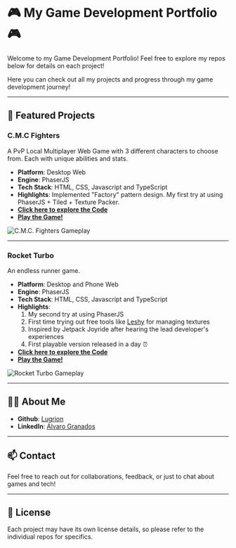 # 🎮 My Game Development Portfolio 🎮

Welcome to my Game Development Portfolio! Feel free to explore my repos below for details on each project!

Here you can check out all my projects and progress through my game development journey!

---

## 🚀 Featured Projects

### **C.M.C Fighters**
A PvP Local Multiplayer Web Game with 3 different characters to choose from. Each with unique abilities and stats.
  
- **Platform**: Desktop Web
- **Engine**: PhaserJS
- **Tech Stack**: HTML, CSS, Javascript and TypeScript
- **Highlights**: Implemented "Factory" pattern design. My first try at using PhaserJS + Tiled + Texture Packer.
- [**Click here to explore the Code**](https://github.com/Lugrion/cmc-game)
- [**Play the Game!**](https://lugrion.github.io/cmc-game/)

![C.M.C. Fighters Gameplay](/assets/fighter.gif)

---

### **Rocket Turbo**
An endless runner game.
  
- **Platform**: Desktop and Phone Web
- **Engine**: PhaserJS
- **Tech Stack**: HTML, CSS, Javascript and TypeScript
- **Highlights**:  
    1) My second try at using PhaserJS
    2) First time trying out free tools like [Leshy](https://www.leshylabs.com/apps/sstool/) for managing textures
    3) Inspired by Jetpack Joyride after hearing the lead developer's experiences
    4) First playable version released in a day ⏰
- [**Click here to explore the Code**](https://github.com/Lugrion/rocket-turbo-defense)
- [**Play the Game!**]( https://lugrion.github.io/rocket-turbo-defense/)

![Rocket Turbo Gameplay](/assets/runner.gif)

---

## 👨‍💻 About Me


- **Github**: [Lugrion](https://github.com/Lugrion)
- **LinkedIn**: [Álvaro Granados](https://www.linkedin.com/in/%C3%A1lvaro-jos%C3%A9-granados-valencia-a9215826a/)


---

## 📫 Contact

Feel free to reach out for collaborations, feedback, or just to chat about games and tech!

---

## 📜 License

Each project may have its own license details, so please refer to the individual repos for specifics.
